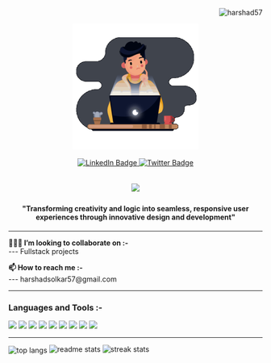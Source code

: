 <p align="right">   
<img src="https://komarev.com/ghpvc/?username=harshad57&label=Profile%20views&color=0e75b6&style=for-the-badge" alt="harshad57" />
</p>

<div align="center">
    <img width="250px" src="gif.gif" alt="Banner Image">
    <p align="center">
<a href="https://www.linkedin.com/in/harshad-solkar">
    <img src="https://img.shields.io/badge/LinkedIn-%230077B5.svg?style=for-the-badge&logo=Linkedin&logoColor=white" alt="LinkedIn Badge" />
  </a> 
 <a href="https://twitter.com/Harshad_57">
    <img src="https://img.shields.io/badge/Twitter-white?style=for-the-badge&logo=X&logoColor=black" alt="Twitter Badge" />
  </a> 
</p>
</div>

<div>
    <h2 align=center >
   <img src="https://readme-typing-svg.herokuapp.com/?font=Righteous&size=30&center=true&vCenter=true&duration=4000&lines=Hi+👋+,+i'm+Harshad+Solkar;" >
    </h2>
    <h4 align="center">"Transforming creativity and logic into seamless, responsive user experiences through innovative design and development"
</h4>
</div>

<hr>

<div>
    <p> <strong>👨🏻‍💻 I’m looking to collaborate on :-</strong><br>--- Fullstack projects</p>
    <p> <strong>📫 How to reach me :-</strong><br>--- harshadsolkar57@gmail.com</p>
</div>

<hr>

<h3 align="left">Languages and Tools :-</h3>
<p align="left"> 
<img src="https://img.shields.io/badge/HTML-%23e34c26?style=for-the-badge&logo=Html5&logoColor=%23fff&logoSize=auto"> 
<img src="https://img.shields.io/badge/CSS-blue?style=for-the-badge&logo=Css3&logoSize=auto"> 
 <img src="https://camo.githubusercontent.com/29d02b3669d6450d67e043cf5909e740dcb94c1e2306d88ac48b15b4ec55dc65/68747470733a2f2f696d672e736869656c64732e696f2f62616467652f6a6176617363726970742d2532333332333333302e7376673f7374796c653d666f722d7468652d6261646765266c6f676f3d6a617661736372697074266c6f676f436f6c6f723d253233463744463145">
<img src="https://img.shields.io/badge/Git-black?style=for-the-badge&logo=Git&logoSize=auto">
<img src="https://img.shields.io/badge/MYSQL-darkblue?style=for-the-badge&logo=MySql&logoColor=rgb(255%2C255%2C255)&logoSize=auto">
<img src="https://img.shields.io/badge/Vercel-black?style=for-the-badge&logo=vercel">
<img src="https://img.shields.io/badge/Programming-%230056b3?style=for-the-badge&logo=C&logoColor=white">
<img src="https://img.shields.io/badge/Tailwind%20CSS-%23112240?style=for-the-badge&logo=tailwindcss&logoColor=%2338BDF8&logoSize=auto">
<img src="https://img.shields.io/badge/React-%2320232a.svg?style=for-the-badge&logo=react&logoColor=%2361DAFB&logoSize=auto">
</p>

<hr>

 <img width=325 align="center" src="https://github-readme-stats-salesp07.vercel.app/api/top-langs/?username=harshad57&layout=compact&theme=react&border_radius=10&size_weight=0.5&count_weight=0.5&exclude_repo=github-readme-stats" alt="top langs" />
  <img width=395 src="https://github-readme-stats-salesp07.vercel.app/api?username=harshad57&count_private=true&show_icons=true&theme=react&rank_icon=github&border_radius=10" alt="readme stats" />
  <img width=400 src="https://github-readme-streak-stats-salesp07.vercel.app/?user=harshad57&count_private=true&theme=react&border_radius=10" alt="streak stats"/>
